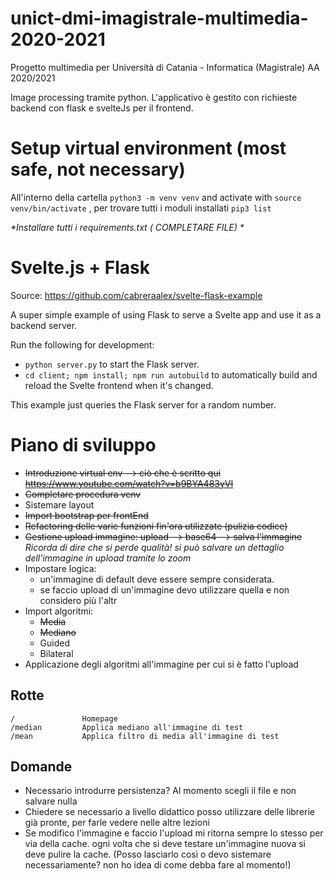 # unict-dmi-imagistrale-multimedia-2020-2021
Progetto multimedia per Università di Catania - Informatica (Magistrale) AA 2020/2021

Image processing tramite python. L'applicativo è gestito con richieste backend con flask e svelteJs per il frontend.

# Setup virtual environment (most safe, not necessary)
All'interno della cartella `python3 -m venv venv` and activate with `source venv/bin/activate` , per trovare tutti i moduli installati `pip3 list`

_*Installare tutti i requirements.txt ( COMPLETARE FILE)  *_

# Svelte.js + Flask
Source:  https://github.com/cabreraalex/svelte-flask-example

A super simple example of using Flask to serve a Svelte app and use it as a backend server.

Run the following for development:

- `python server.py` to start the Flask server.
- `cd client; npm install; npm run autobuild` to automatically build and reload the Svelte frontend when it's changed.

This example just queries the Flask server for a random number.


# Piano di sviluppo
- ~~Introduzione virtual env --> ciò che è scritto qui https://www.youtube.com/watch?v=b9BYA483yVI~~
- ~~Completare procedura venv~~
- Sistemare layout
- ~~Import bootstrap per frontEnd~~
- ~~Refactoring delle varie funzioni fin'ora utilizzate (pulizia codice)~~
- ~~Gestione upload immagine: upload --> base64 --> salva l'immagine~~ *Ricorda di dire che si perde qualità! si può salvare un dettaglio dell'immagine in upload tramite lo zoom*
- Impostare logica:
    - un'immagine di default deve essere sempre considerata.
    - se faccio upload di un'immagine devo utilizzare quella e non considero più l'altr
- Import algoritmi:
    - ~~Media~~
    - ~~Mediano~~
    - Guided
    - Bilateral
- Applicazione degli algoritmi all'immagine per cui si è fatto l'upload

## Rotte

    /               Homepage
    /median         Applica mediano all'immagine di test
    /mean           Applica filtro di media all'immagine di test

## Domande
- Necessario introdurre persistenza? Al momento scegli il file e non salvare nulla
- Chiedere se necessario a livello didattico posso utilizzare delle librerie già pronte, per farle vedere nelle altre lezioni
- Se modifico l'immagine e faccio l'upload mi ritorna sempre lo stesso per via della cache. ogni volta che si deve testare un'immagine
nuova si deve pulire la cache. (Posso lasciarlo così o devo sistemare necessariamente? non ho idea di come debba fare al momento!)
